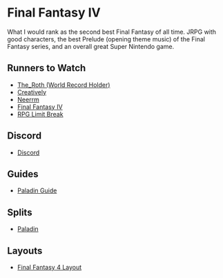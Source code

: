 # Final Fantasy IV

What I would rank as the second best Final Fantasy of all time. JRPG with good
characters, the best Prelude (opening theme music) of the Final Fantasy series,
and an overall great Super Nintendo game.

## Runners to Watch

  * [The_Roth (World Record Holder)][1]
  * [Creatively][2]
  * [Neerrm][Neerrm Twitch]
  * [Final Fantasy IV][3]
  * [RPG Limit Break][4]

## Discord

  * [Discord][Discord]

## Guides

  * [Paladin Guide][Paladin Guide]

## Splits

  * [Paladin][Paladin Splits]

## Layouts

  * [Final Fantasy 4 Layout][8]

[1]: https://www.twitch.tv/the_roth
[2]: https://www.twitch.tv/creatively
[3]: https://www.twitch.tv/directory/game/Final%20Fantasy%20IV
[4]: https://www.twitch.tv/rpglimitbreak
[Discord]: https://discord.gg/waJ9kv
[Paladin Guide]: ./Guides/Paladin_Run.md
[Paladin Splits]: ./Splits/Final_Fantasy_IV_Paladin.lss
[8]: ./Layouts/Final_Fantasy_4.lsl.lsl
[Neerrm Twitch]: http://www.twitch.tv/neerrm
